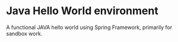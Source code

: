 
# Java Hello World environment

A functional JAVA hello world using Spring Framework, primarily for sandbox work.
